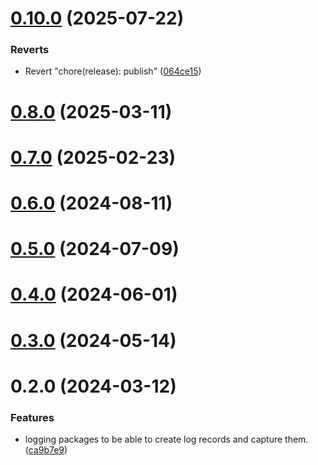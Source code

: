 # [0.10.0](https://github.com/arlert-armin/rango-client/compare/logging-subscriber@0.9.0...logging-subscriber@0.10.0) (2025-07-22)


### Reverts

* Revert "chore(release): publish" ([064ce15](https://github.com/arlert-armin/rango-client/commit/064ce157a2f819856f647f83aeb1c0410542e8d7))



# [0.8.0](https://github.com/rango-exchange/rango-client/compare/logging-subscriber@0.7.0...logging-subscriber@0.8.0) (2025-03-11)



# [0.7.0](https://github.com/rango-exchange/rango-client/compare/logging-subscriber@0.6.0...logging-subscriber@0.7.0) (2025-02-23)



# [0.6.0](https://github.com/rango-exchange/rango-client/compare/logging-subscriber@0.5.0...logging-subscriber@0.6.0) (2024-08-11)



# [0.5.0](https://github.com/rango-exchange/rango-client/compare/logging-subscriber@0.3.0...logging-subscriber@0.5.0) (2024-07-09)



# [0.4.0](https://github.com/rango-exchange/rango-client/compare/logging-subscriber@0.3.0...logging-subscriber@0.4.0) (2024-06-01)



# [0.3.0](https://github.com/rango-exchange/rango-client/compare/logging-subscriber@0.2.0...logging-subscriber@0.3.0) (2024-05-14)



# 0.2.0 (2024-03-12)


### Features

* logging packages to be able to create log records and capture them. ([ca9b7e9](https://github.com/rango-exchange/rango-client/commit/ca9b7e918d67bf0d93e5b8313264c5984f3adb4e))



